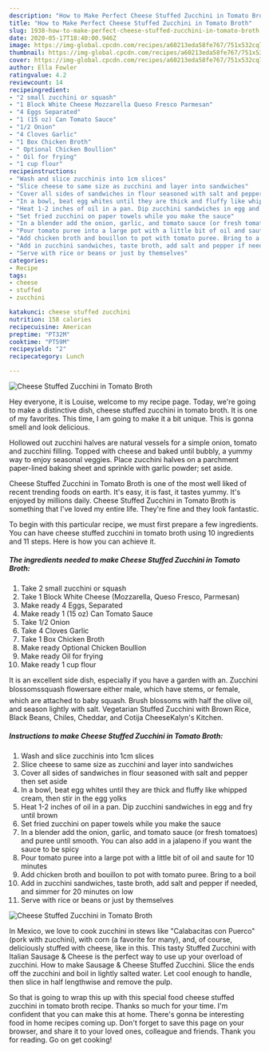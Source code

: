 ```yaml
---
description: "How to Make Perfect Cheese Stuffed Zucchini in Tomato Broth"
title: "How to Make Perfect Cheese Stuffed Zucchini in Tomato Broth"
slug: 1938-how-to-make-perfect-cheese-stuffed-zucchini-in-tomato-broth
date: 2020-05-17T18:40:00.946Z
image: https://img-global.cpcdn.com/recipes/a60213eda58fe767/751x532cq70/cheese-stuffed-zucchini-in-tomato-broth-recipe-main-photo.jpg
thumbnail: https://img-global.cpcdn.com/recipes/a60213eda58fe767/751x532cq70/cheese-stuffed-zucchini-in-tomato-broth-recipe-main-photo.jpg
cover: https://img-global.cpcdn.com/recipes/a60213eda58fe767/751x532cq70/cheese-stuffed-zucchini-in-tomato-broth-recipe-main-photo.jpg
author: Ella Fowler
ratingvalue: 4.2
reviewcount: 14
recipeingredient:
- "2 small zucchini or squash"
- "1 Block White Cheese Mozzarella Queso Fresco Parmesan"
- "4 Eggs Separated"
- "1 (15 oz) Can Tomato Sauce"
- "1/2 Onion"
- "4 Cloves Garlic"
- "1 Box Chicken Broth"
- " Optional Chicken Boullion"
- " Oil for frying"
- "1 cup flour"
recipeinstructions:
- "Wash and slice zucchinis into 1cm slices"
- "Slice cheese to same size as zucchini and layer into sandwiches"
- "Cover all sides of sandwiches in flour seasoned with salt and pepper then set aside"
- "In a bowl, beat egg whites until they are thick and fluffy like whipped cream, then stir in the egg yolks"
- "Heat 1-2 inches of oil in a pan. Dip zucchini sandwiches in egg and fry until brown"
- "Set fried zucchini on paper towels while you make the sauce"
- "In a blender add the onion, garlic, and tomato sauce (or fresh tomatoes) and puree until smooth. You can also add in a jalapeno if you want the sauce to be spicy"
- "Pour tomato puree into a large pot with a little bit of oil and saute for 10 minutes"
- "Add chicken broth and bouillon to pot with tomato puree. Bring to a boil"
- "Add in zucchini sandwiches, taste broth, add salt and pepper if needed, and simmer for 20 minutes on low"
- "Serve with rice or beans or just by themselves"
categories:
- Recipe
tags:
- cheese
- stuffed
- zucchini

katakunci: cheese stuffed zucchini 
nutrition: 158 calories
recipecuisine: American
preptime: "PT32M"
cooktime: "PT59M"
recipeyield: "2"
recipecategory: Lunch

---
```



![Cheese Stuffed Zucchini in Tomato Broth](https://img-global.cpcdn.com/recipes/a60213eda58fe767/751x532cq70/cheese-stuffed-zucchini-in-tomato-broth-recipe-main-photo.jpg)

Hey everyone, it is Louise, welcome to my recipe page. Today, we're going to make a distinctive dish, cheese stuffed zucchini in tomato broth. It is one of my favorites. This time, I am going to make it a bit unique. This is gonna smell and look delicious.

Hollowed out zucchini halves are natural vessels for a simple onion, tomato and zucchini filling. Topped with cheese and baked until bubbly, a yummy way to enjoy seasonal veggies. Place zucchini halves on a parchment paper-lined baking sheet and sprinkle with garlic powder; set aside.

Cheese Stuffed Zucchini in Tomato Broth is one of the most well liked of recent trending foods on earth. It's easy, it is fast, it tastes yummy. It's enjoyed by millions daily. Cheese Stuffed Zucchini in Tomato Broth is something that I've loved my entire life. They're fine and they look fantastic.


To begin with this particular recipe, we must first prepare a few ingredients. You can have cheese stuffed zucchini in tomato broth using 10 ingredients and 11 steps. Here is how you can achieve it.

<!--inarticleads1-->

##### The ingredients needed to make Cheese Stuffed Zucchini in Tomato Broth:

1. Take 2 small zucchini or squash
1. Take 1 Block White Cheese (Mozzarella, Queso Fresco, Parmesan)
1. Make ready 4 Eggs, Separated
1. Make ready 1 (15 oz) Can Tomato Sauce
1. Take 1/2 Onion
1. Take 4 Cloves Garlic
1. Take 1 Box Chicken Broth
1. Make ready  Optional Chicken Boullion
1. Make ready  Oil for frying
1. Make ready 1 cup flour


It is an excellent side dish, especially if you have a garden with an. Zucchini blossomssquash flowersare either male, which have stems, or female, which are attached to baby squash. Brush blossoms with half the olive oil, and season lightly with salt. Vegetarian Stuffed Zucchini with Brown Rice, Black Beans, Chiles, Cheddar, and Cotija CheeseKalyn&#39;s Kitchen. 

<!--inarticleads2-->

##### Instructions to make Cheese Stuffed Zucchini in Tomato Broth:

1. Wash and slice zucchinis into 1cm slices
1. Slice cheese to same size as zucchini and layer into sandwiches
1. Cover all sides of sandwiches in flour seasoned with salt and pepper then set aside
1. In a bowl, beat egg whites until they are thick and fluffy like whipped cream, then stir in the egg yolks
1. Heat 1-2 inches of oil in a pan. Dip zucchini sandwiches in egg and fry until brown
1. Set fried zucchini on paper towels while you make the sauce
1. In a blender add the onion, garlic, and tomato sauce (or fresh tomatoes) and puree until smooth. You can also add in a jalapeno if you want the sauce to be spicy
1. Pour tomato puree into a large pot with a little bit of oil and saute for 10 minutes
1. Add chicken broth and bouillon to pot with tomato puree. Bring to a boil
1. Add in zucchini sandwiches, taste broth, add salt and pepper if needed, and simmer for 20 minutes on low
1. Serve with rice or beans or just by themselves
<img src="//assets-global.cpcdn.com/assets/icons/button_play-2c75c40dde080a61004c1f40b05d8f140eaff45d7e9e6481dc71c63d2e7c4909.png" alt="Cheese Stuffed Zucchini in Tomato Broth">

In Mexico, we love to cook zucchini in stews like &#34;Calabacitas con Puerco&#34; (pork with zucchini), with corn (a favorite for many), and, of course, deliciously stuffed with cheese, like in this. This tasty Stuffed Zucchini with Italian Sausage &amp; Cheese is the perfect way to use up your overload of zucchini. How to make Sausage &amp; Cheese Stuffed Zucchini. Slice the ends off the zucchini and boil in lightly salted water. Let cool enough to handle, then slice in half lengthwise and remove the pulp. 

So that is going to wrap this up with this special food cheese stuffed zucchini in tomato broth recipe. Thanks so much for your time. I'm confident that you can make this at home. There's gonna be interesting food in home recipes coming up. Don't forget to save this page on your browser, and share it to your loved ones, colleague and friends. Thank you for reading. Go on get cooking!
